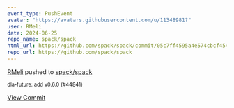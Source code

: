 ```yaml
---
event_type: PushEvent
avatar: "https://avatars.githubusercontent.com/u/11348981?"
user: RMeli
date: 2024-06-25
repo_name: spack/spack
html_url: https://github.com/spack/spack/commit/05c7ff4595a4e574cbcf45475c626b9b94c22af1
repo_url: https://github.com/spack/spack
---
```


<a href='https://github.com/RMeli' target='_blank'>RMeli</a> pushed to <a href='https://github.com/spack/spack' target='_blank'>spack/spack</a>

<small>dla-future: add v0.6.0 (#44841)</small>

<a href='https://github.com/spack/spack/commit/05c7ff4595a4e574cbcf45475c626b9b94c22af1' target='_blank'>View Commit</a>